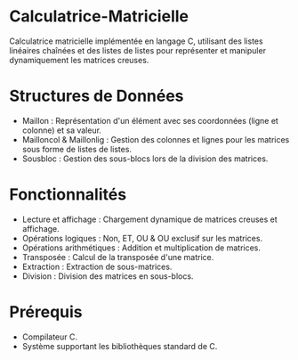 # Calculatrice-Matricielle
Calculatrice matricielle implémentée en langage C, utilisant des listes linéaires chaînées et des listes de listes pour représenter et manipuler dynamiquement les matrices creuses.

# Structures de Données
- Maillon : Représentation d'un élément avec ses coordonnées (ligne et colonne) et sa valeur.
- Mailloncol & Maillonlig : Gestion des colonnes et lignes pour les matrices sous forme de listes de listes.
- Sousbloc : Gestion des sous-blocs lors de la division des matrices.

# Fonctionnalités
- Lecture et affichage : Chargement dynamique de matrices creuses et affichage.
- Opérations logiques : Non, ET, OU & OU exclusif sur les matrices.
- Opérations arithmétiques : Addition et multiplication de matrices.
- Transposée : Calcul de la transposée d'une matrice.
- Extraction : Extraction de sous-matrices.
- Division : Division des matrices en sous-blocs.

# Prérequis
- Compilateur C.
- Système supportant les bibliothèques standard de C.

